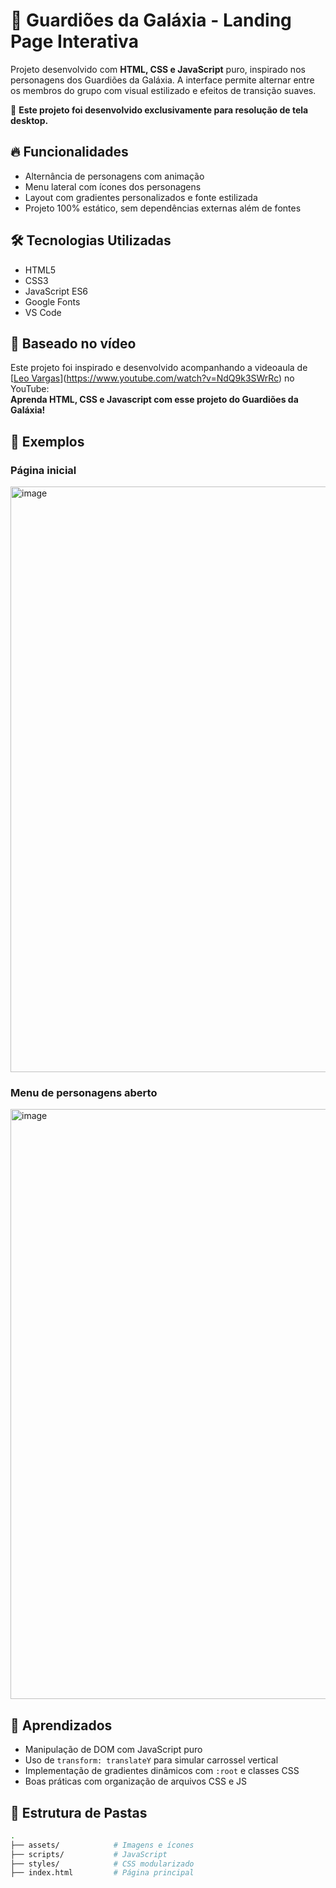 # 🚀 Guardiões da Galáxia - Landing Page Interativa

Projeto desenvolvido com **HTML, CSS e JavaScript** puro, inspirado nos personagens dos Guardiões da Galáxia. A interface permite alternar entre os membros do grupo com visual estilizado e efeitos de transição suaves.

📌 **Este projeto foi desenvolvido exclusivamente para resolução de tela desktop.**

## 🔥 Funcionalidades

- Alternância de personagens com animação
- Menu lateral com ícones dos personagens
- Layout com gradientes personalizados e fonte estilizada
- Projeto 100% estático, sem dependências externas além de fontes

## 🛠 Tecnologias Utilizadas

- HTML5
- CSS3
- JavaScript ES6
- Google Fonts
- VS Code

## 🎥 Baseado no vídeo

Este projeto foi inspirado e desenvolvido acompanhando a videoaula de [[Leo Vargas](https://www.youtube.com/watch?v=5B5odZ8b2Ck)](https://www.youtube.com/watch?v=NdQ9k3SWrRc) no YouTube:  
**Aprenda HTML, CSS e Javascript com esse projeto do Guardiões da Galáxia!**

## 📸 Exemplos

### Página inicial
<img width="2544" height="937" alt="image" src="https://github.com/user-attachments/assets/9324582b-f67a-4351-8235-3e993367e714" />

### Menu de personagens aberto
<img width="2544" height="944" alt="image" src="https://github.com/user-attachments/assets/19ec558d-3179-409d-a0e8-0b0156fbc9e5" />

## 🧠 Aprendizados

- Manipulação de DOM com JavaScript puro
- Uso de `transform: translateY` para simular carrossel vertical
- Implementação de gradientes dinâmicos com `:root` e classes CSS
- Boas práticas com organização de arquivos CSS e JS

## 📁 Estrutura de Pastas

```bash
.
├── assets/            # Imagens e ícones
├── scripts/           # JavaScript
├── styles/            # CSS modularizado
├── index.html         # Página principal
